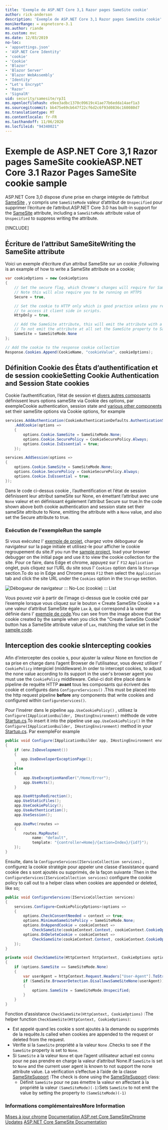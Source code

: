 ```yaml
---
title: 'Exemple de ASP.NET Core 3,1 Razor pages SameSite cookie'
author: rick-anderson
description: 'Exemple de ASP.NET Core 3,1 Razor pages SameSite cookie'
monikerRange: = aspnetcore-3.1
ms.author: riande
ms.custom: mvc
ms.date: 12/03/2019
no-loc:
- 'appsettings.json'
- 'ASP.NET Core Identity'
- 'cookie'
- 'Cookie'
- 'Blazor'
- 'Blazor Server'
- 'Blazor WebAssembly'
- 'Identity'
- "Let's Encrypt"
- 'Razor'
- 'SignalR'
uid: security/samesite/rp31
ms.openlocfilehash: e9ee3adbc1370c09619c41ae77b6edda14aef1a3
ms.sourcegitcommit: bb475e69cb647f22cf6d2c6f93d0836c160080d7
ms.translationtype: MT
ms.contentlocale: fr-FR
ms.lasthandoff: 11/06/2020
ms.locfileid: "94340021"
---
```

# <a name="aspnet-core-31-no-locrazor-pages-samesite-no-loccookie-sample"></a><span data-ttu-id="97a5f-103">Exemple de ASP.NET Core 3,1 Razor pages SameSite cookie</span><span class="sxs-lookup"><span data-stu-id="97a5f-103">ASP.NET Core 3.1 Razor Pages SameSite cookie sample</span></span>

<span data-ttu-id="97a5f-104">ASP.NET Core 3,0 dispose d’une prise en charge intégrée de l’attribut [SameSite](https://www.owasp.org/index.php/SameSite) , y compris une `SameSiteMode` valeur d’attribut de `Unspecified` pour supprimer l’écriture de l’attribut.</span><span class="sxs-lookup"><span data-stu-id="97a5f-104">ASP.NET Core 3.0 has built-in support for the [SameSite](https://www.owasp.org/index.php/SameSite) attribute, including a `SameSiteMode` attribute value of `Unspecified` to suppress writing the attribute.</span></span>

[!INCLUDE[](~/includes/SameSiteIdentity.md)]

## <a name="writing-the-samesite-attribute"></a><a name="sampleCode"></a><span data-ttu-id="97a5f-105">Écriture de l’attribut SameSite</span><span class="sxs-lookup"><span data-stu-id="97a5f-105">Writing the SameSite attribute</span></span>

<span data-ttu-id="97a5f-106">Voici un exemple d’écriture d’un attribut SameSite sur un cookie ;</span><span class="sxs-lookup"><span data-stu-id="97a5f-106">Following is an example of how to write a SameSite attribute on a cookie;</span></span>

```c#
var cookieOptions = new CookieOptions
{
    // Set the secure flag, which Chrome's changes will require for SameSite none.
    // Note this will also require you to be running on HTTPS
    Secure = true,

    // Set the cookie to HTTP only which is good practice unless you really do need
    // to access it client side in scripts.
    HttpOnly = true,

    // Add the SameSite attribute, this will emit the attribute with a value of none.
    // To not emit the attribute at all set the SameSite property to SameSiteMode.Unspecified.
    SameSite = SameSiteMode.None
};

// Add the cookie to the response cookie collection
Response.Cookies.Append(CookieName, "cookieValue", cookieOptions);
```

## <a name="setting-no-loccookie-authentication-and-session-state-no-loccookies"></a><span data-ttu-id="97a5f-107">Définition Cookie des États d’authentification et de session cookie</span><span class="sxs-lookup"><span data-stu-id="97a5f-107">Setting Cookie Authentication and Session State cookies</span></span>

<span data-ttu-id="97a5f-108">Cookie l’authentification, l’état de session et [divers autres composants](../samesite.md?view=aspnetcore-3.0) définissent leurs options sameSite via Cookie des options, par exemple</span><span class="sxs-lookup"><span data-stu-id="97a5f-108">Cookie authentication, session state and [various other components](../samesite.md?view=aspnetcore-3.0) set their sameSite options via Cookie options, for example</span></span>

```c#
services.AddAuthentication(CookieAuthenticationDefaults.AuthenticationScheme)
    .AddCookie(options =>
    {
        options.Cookie.SameSite = SameSiteMode.None;
        options.Cookie.SecurePolicy = CookieSecurePolicy.Always;
        options.Cookie.IsEssential = true;
    });

services.AddSession(options =>
{
    options.Cookie.SameSite = SameSiteMode.None;
    options.Cookie.SecurePolicy = CookieSecurePolicy.Always;
    options.Cookie.IsEssential = true;
});
```

<span data-ttu-id="97a5f-109">Dans le code ci-dessus cookie , l’authentification et l’état de session définissent leur attribut sameSite sur None, en émettant l’attribut avec une `None` valeur et en définissant également l’attribut Secure sur true.</span><span class="sxs-lookup"><span data-stu-id="97a5f-109">In the code shown above both cookie authentication and session state set their sameSite attribute to None, emitting the attribute with a `None` value, and also set the Secure attribute to true.</span></span>

### <a name="run-the-sample"></a><span data-ttu-id="97a5f-110">Exécution de l'exemple</span><span class="sxs-lookup"><span data-stu-id="97a5f-110">Run the sample</span></span>

<span data-ttu-id="97a5f-111">Si vous exécutez l' [exemple de projet](https://github.com/blowdart/AspNetSameSiteSamples/tree/master/AspNetCore31RazorPages), chargez votre débogueur de navigateur sur la page initiale et utilisez-le pour afficher le cookie regroupement du site.</span><span class="sxs-lookup"><span data-stu-id="97a5f-111">If you run the [sample project](https://github.com/blowdart/AspNetSameSiteSamples/tree/master/AspNetCore31RazorPages), load your browser debugger on the initial page and use it to view the cookie collection for the site.</span></span> <span data-ttu-id="97a5f-112">Pour ce faire, dans Edge et chrome, appuyez sur l' `F12` `Application` onglet, puis cliquez sur l’URL du site sous l' `Cookies` option dans la `Storage` section.</span><span class="sxs-lookup"><span data-stu-id="97a5f-112">To do so in Edge and Chrome press `F12` then select the `Application` tab and click the site URL under the `Cookies` option in the `Storage` section.</span></span>

![Débogueur de navigateur ::: No-Loc (cookie) ::: List](BrowserDebugger.png)

<span data-ttu-id="97a5f-114">Vous pouvez voir à partir de l’image ci-dessus que le cookie créé par l’exemple lorsque vous cliquez sur le bouton « Create SameSite Cookie » a une valeur d’attribut SameSite égale `Lax` à, qui correspond à la valeur définie dans l' [exemple de code](#sampleCode).</span><span class="sxs-lookup"><span data-stu-id="97a5f-114">You can see from the image above that the cookie created by the sample when you click the "Create SameSite Cookie" button has a SameSite attribute value of `Lax`, matching the value set in the [sample code](#sampleCode).</span></span>

## <a name="intercepting-no-loccookies"></a><a name="interception"></a><span data-ttu-id="97a5f-115">Interception des cookie s</span><span class="sxs-lookup"><span data-stu-id="97a5f-115">Intercepting cookies</span></span>

<span data-ttu-id="97a5f-116">Afin d’intercepter des cookie s, pour ajuster la valeur None en fonction de sa prise en charge dans l’agent Browser de l’utilisateur, vous devez utiliser l' `CookiePolicy` intergiciel (middleware).</span><span class="sxs-lookup"><span data-stu-id="97a5f-116">In order to intercept cookies, to adjust the none value according to its support in the user's browser agent you must use the `CookiePolicy` middleware.</span></span> <span data-ttu-id="97a5f-117">Celui-ci doit être placé dans le pipeline de requête HTTP **avant** tous les composants qui écrivent des cookie et configurés dans `ConfigureServices()` .</span><span class="sxs-lookup"><span data-stu-id="97a5f-117">This must be placed into the http request pipeline **before** any components that write cookies and configured within `ConfigureServices()`.</span></span>

<span data-ttu-id="97a5f-118">Pour l’insérer dans le pipeline `app.UseCookiePolicy()` , utilisez la `Configure(IApplicationBuilder, IHostingEnvironment)` méthode de votre [Startup.cs](https://github.com/blowdart/AspNetSameSiteSamples/blob/master/AspNetCore21MVC/Startup.cs).</span><span class="sxs-lookup"><span data-stu-id="97a5f-118">To insert it into the pipeline use `app.UseCookiePolicy()` in the `Configure(IApplicationBuilder, IHostingEnvironment)` method in your [Startup.cs](https://github.com/blowdart/AspNetSameSiteSamples/blob/master/AspNetCore21MVC/Startup.cs).</span></span> <span data-ttu-id="97a5f-119">Par exemple</span><span class="sxs-lookup"><span data-stu-id="97a5f-119">For example</span></span>

```c#
public void Configure(IApplicationBuilder app, IHostingEnvironment env)
{
    if (env.IsDevelopment())
    {
       app.UseDeveloperExceptionPage();
    }
    else
    {
        app.UseExceptionHandler("/Home/Error");
        app.UseHsts();
    }

    app.UseHttpsRedirection();
    app.UseStaticFiles();
    app.UseCookiePolicy();
    app.UseAuthentication();
    app.UseSession();

    app.UseMvc(routes =>
    {
        routes.MapRoute(
            name: "default",
            template: "{controller=Home}/{action=Index}/{id?}");
    });
}
```

<span data-ttu-id="97a5f-120">Ensuite, dans la `ConfigureServices(IServiceCollection services)` , configurez la cookie stratégie pour appeler une classe d’assistance quand cookie des s sont ajoutés ou supprimés, de la façon suivante :</span><span class="sxs-lookup"><span data-stu-id="97a5f-120">Then in the `ConfigureServices(IServiceCollection services)` configure the cookie policy to call out to a helper class when cookies are appended or deleted, like so;</span></span>

```c#
public void ConfigureServices(IServiceCollection services)
{
    services.Configure<CookiePolicyOptions>(options =>
    {
        options.CheckConsentNeeded = context => true;
        options.MinimumSameSitePolicy = SameSiteMode.None;
        options.OnAppendCookie = cookieContext =>
            CheckSameSite(cookieContext.Context, cookieContext.CookieOptions);
        options.OnDeleteCookie = cookieContext =>
            CheckSameSite(cookieContext.Context, cookieContext.CookieOptions);
    });
}

private void CheckSameSite(HttpContext httpContext, CookieOptions options)
{
    if (options.SameSite == SameSiteMode.None)
    {
        var userAgent = httpContext.Request.Headers["User-Agent"].ToString();
        if (SameSite.BrowserDetection.DisallowsSameSiteNone(userAgent))
        {
            options.SameSite = SameSiteMode.Unspecified;
        }
    }
}
```

<span data-ttu-id="97a5f-121">Fonction d’assistance `CheckSameSite(HttpContext, CookieOptions)` :</span><span class="sxs-lookup"><span data-stu-id="97a5f-121">The helper function `CheckSameSite(HttpContext, CookieOptions)`:</span></span>

* <span data-ttu-id="97a5f-122">Est appelé quand les cookie s sont ajoutés à la demande ou supprimés de la requête.</span><span class="sxs-lookup"><span data-stu-id="97a5f-122">Is called when cookies are appended to the request or deleted from the request.</span></span>
* <span data-ttu-id="97a5f-123">Vérifie si la `SameSite` propriété a la valeur `None` .</span><span class="sxs-lookup"><span data-stu-id="97a5f-123">Checks to see if the `SameSite` property is set to `None`.</span></span>
* <span data-ttu-id="97a5f-124">Si `SameSite` a la valeur `None` et que l’agent utilisateur actuel est connu pour ne pas prendre en charge la valeur d’attribut None.</span><span class="sxs-lookup"><span data-stu-id="97a5f-124">If `SameSite` is set to `None` and the current user agent is known to not support the none attribute value.</span></span> <span data-ttu-id="97a5f-125">La vérification s’effectue à l’aide de la classe [SameSiteSupport](https://github.com/dotnet/AspNetCore.Docs/blob/master/aspnetcore/security/samesite/snippets/SameSiteSupport.cs) :</span><span class="sxs-lookup"><span data-stu-id="97a5f-125">The check is done using the [SameSiteSupport](https://github.com/dotnet/AspNetCore.Docs/blob/master/aspnetcore/security/samesite/snippets/SameSiteSupport.cs) class:</span></span>
  * <span data-ttu-id="97a5f-126">Définit `SameSite` pour ne pas émettre la valeur en affectant à la propriété la valeur `(SameSiteMode)(-1)`</span><span class="sxs-lookup"><span data-stu-id="97a5f-126">Sets `SameSite` to not emit the value by setting the property to `(SameSiteMode)(-1)`</span></span>

### <a name="more-information"></a><span data-ttu-id="97a5f-127">Informations complémentaires</span><span class="sxs-lookup"><span data-stu-id="97a5f-127">More Information</span></span>
 
<span data-ttu-id="97a5f-128">[Mises à jour chrome](https://www.chromium.org/updates/same-site) 
 [Documentation ASP.net Core SameSite](xref:security/samesite)</span><span class="sxs-lookup"><span data-stu-id="97a5f-128">[Chrome Updates](https://www.chromium.org/updates/same-site)
[ASP.NET Core SameSite Documentation](xref:security/samesite)</span></span>
